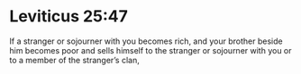 # Leviticus 25:47

If a stranger or sojourner with you becomes rich, and your brother beside him becomes poor and sells himself to the stranger or sojourner with you or to a member of the stranger’s clan,
